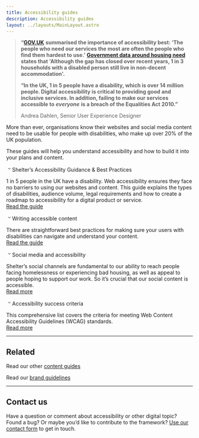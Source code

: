 ```yaml
---
title: Accessibility guides
description: Accessibility guides
layout: ../layouts/MainLayout.astro
---
```


> **“**[**GOV.UK**](http://GOV.UK) **summarised the importance of accessibility best: ‘The people who need our services the most are often the people who find them hardest to use.’** [**Government data around housing need**](https://www.gov.uk/government/statistics/disability-facts-and-figures/disability-facts-and-figures) **states that 'Although the gap has closed over recent years, 1 in 3 households with a disabled person still live in non-decent accommodation'.**
>
> **“In the UK, 1 in 5 people have a disability, which is over 14 million people. Digital accessibility is critical to providing good and inclusive services. In addition, failing to make our services accessible to** **_everyone_** **is a breach of the Equalities Act 2010.”**
>
> Andrea Dahlen, Senior User Experience Designer

More than ever, organisations know their websites and social media content need to be usable for people with disabilities, who make up over 20% of the UK population.

These guides will help you understand accessibility and how to build it into your plans and content.

![](images/icons/grey_arrow_down.png)Shelter’s Accessibility Guidance & Best Practices

1 in 5 people in the UK have a disability. Web accessibility ensures they face no barriers to using our websites and content. This guide explains the types of disabilities, audience volume, legal requirements and how to create a roadmap to accessibility for a digital product or service.  
[Read the guide](666501133.html)

![](images/icons/grey_arrow_down.png)Writing accessible content

There are straightforward best practices for making sure your users with disabilities can navigate and understand your content.  
[Read the guide](Writing-accessible-content_839516226.html)

![](images/icons/grey_arrow_down.png)Social media and accessibility

Shelter’s social channels are fundamental to our ability to reach people facing homelessness or experiencing bad housing, as well as appeal to people hoping to support our work. So it’s crucial that our social content is accessible.  
[Read more](Social-media-and-accessibility_842596355.html)

![](images/icons/grey_arrow_down.png)Accessibility success criteria

This comprehensive list covers the criteria for meeting Web Content Accessibility Guidelines (WCAG) standards.  
[Read more](Accessibility-success-criteria_824410212.html)

---

## Related

Read our other [content guides](https://shelteruk.atlassian.net/wiki/spaces/GTS/pages/442138636)

Read our [brand guidelines](https://shelteruk.atlassian.net/wiki/spaces/GTS/pages/760676531)

---

## Contact us

Have a question or comment about accessibility or other digital topic? Found a bug? Or maybe you’d like to contribute to the framework? [Use our contact form](https://england.shelter.org.uk/contact_us_about_the_digital_framework) to get in touch.

